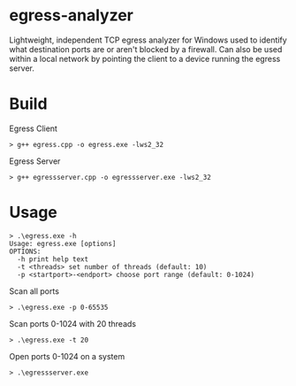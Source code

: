 # egress-analyzer
Lightweight, independent TCP egress analyzer for Windows used to identify what destination ports are or aren't blocked by a firewall. Can also be used within a local network by pointing the client to a device running the egress server.

# Build
Egress Client
```
> g++ egress.cpp -o egress.exe -lws2_32
```
Egress Server
```
> g++ egressserver.cpp -o egressserver.exe -lws2_32
```

# Usage
```
> .\egress.exe -h
Usage: egress.exe [options]
OPTIONS:
  -h print help text
  -t <threads> set number of threads (default: 10)
  -p <startport>-<endport> choose port range (default: 0-1024)
```
Scan all ports
```
> .\egress.exe -p 0-65535
```
Scan ports 0-1024 with 20 threads
```
> .\egress.exe -t 20
```
Open ports 0-1024 on a system
```
> .\egressserver.exe
```
